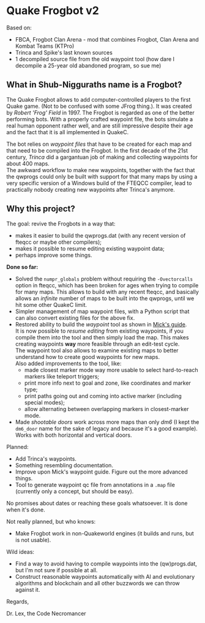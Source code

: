 # Quake Frogbot v2

Based on:
- FBCA, Frogbot Clan Arena - mod that combines Frogbot, Clan Arena and Kombat Teams (KTPro)
- Trinca and Spike's last known sources
- 1 decompiled source file from the old waypoint tool (how dare I decompile a 25-year old abandoned program, so sue me)

## What in Shub-Nigguraths name is a Frogbot?

The Quake Frogbot allows to add computer-controlled players to the first Quake game. (Not to be confused with some JFrog thing.). It was created by _Robert 'Frog' Field_ in 1997. The Frogbot is regarded as one of the better performing bots. With a properly crafted waypoint file, the bots simulate a real human opponent rather well, and are still impressive despite their age and the fact that it is all implemented in QuakeC.

The bot relies on _waypoint files_ that have to be created for each map and that need to be compiled into the Frogbot. In the first decade of the 21st century, _Trinca_ did a gargantuan job of making and collecting waypoints for about 400 maps.  
The awkward workflow to make new waypoints, together with the fact that the qwprogs could only be built with support for that many maps by using a very specific version of a Windows build of the FTEQCC compiler, lead to practically nobody creating new waypoints after Trinca's anymore.

## Why this project?

The goal: revive the Frogbots in a way that:
- makes it easier to build the qwprogs.dat (with any recent version of fteqcc or maybe other compilers);
- makes it possible to resume editing existing waypoint data;
- perhaps improve some things.

**Done so far:**
- Solved the `numpr_globals` problem without requiring the `-Ovectorcalls` option in fteqcc, which has been broken for ages when trying to compile for many maps. This allows to build with any recent fteqcc, and basically allows an _infinite_ number of maps to be built into the qwprogs, until we hit some other QuakeC limit.
- Simpler management of map waypoint files, with a Python script that can also convert existing files for the above fix.
- Restored ability to build the *waypoint* tool as shown in [Mick's guide](https://mickkn.mooo.com/quakeworld/frogbot/).  
  It is now possible to *resume editing* from existing waypoints, if you compile them into the tool and then simply load the map. This makes creating waypoints **way** more feasible through an edit-test cycle.  
  The waypoint tool also allows to examine existing maps to better understand how to create good waypoints for new maps.  
  Also added improvements to the tool, like:
  - made closest marker mode way more usable to select hard-to-reach markers like teleport triggers;
  - print more info next to goal and zone, like coordinates and marker type;
  - print paths going out and coming into active marker (including special modes);
  - allow alternating between overlapping markers in closest-marker mode.
- Made *shootable doors* work across more maps than only _dm6_ (I kept the `dm6_door` name for the sake of legacy and because it's a good example). Works with both horizontal and vertical doors.

Planned:
- Add Trinca's waypoints.
- Something resembling documentation.
- Improve upon Mick's waypoint guide. Figure out the more advanced things.
- Tool to generate waypoint qc file from annotations in a `.map` file (currently only a concept, but should be easy).

No promises about dates or reaching these goals whatsoever. It is done when it's done.

Not really planned, but who knows:
- Make Frogbot work in non-Quakeworld engines (it builds and runs, but is not usable).

Wild ideas:
- Find a way to avoid having to compile waypoints into the (qw)progs.dat, but I'm not sure if possible at all.
- Construct reasonable waypoints automatically with AI and evolutionary algorithms and blockchain and all other buzzwords we can throw against it.


Regards,

Dr. Lex, the Code Necromancer
